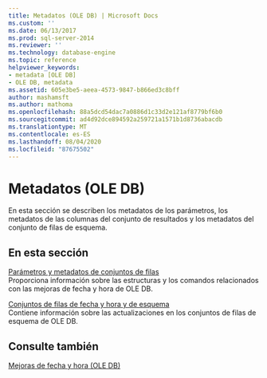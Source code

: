 ```yaml
---
title: Metadatos (OLE DB) | Microsoft Docs
ms.custom: ''
ms.date: 06/13/2017
ms.prod: sql-server-2014
ms.reviewer: ''
ms.technology: database-engine
ms.topic: reference
helpviewer_keywords:
- metadata [OLE DB]
- OLE DB, metadata
ms.assetid: 605e3be5-aeea-4573-9847-b866ed3c8bff
author: mashamsft
ms.author: mathoma
ms.openlocfilehash: 88a5dcd54dac7a0886d1c33d2e121af8779bf6b0
ms.sourcegitcommit: ad4d92dce894592a259721a1571b1d8736abacdb
ms.translationtype: MT
ms.contentlocale: es-ES
ms.lasthandoff: 08/04/2020
ms.locfileid: "87675502"
---
```

# <a name="metadata-ole-db"></a>Metadatos (OLE DB)
  En esta sección se describen los metadatos de los parámetros, los metadatos de las columnas del conjunto de resultados y los metadatos del conjunto de filas de esquema.  
  
## <a name="in-this-section"></a>En esta sección  
 [Parámetros y metadatos de conjuntos de filas](../../relational-databases/native-client-ole-db-date-time/metadata-parameter-and-rowset.md)  
 Proporciona información sobre las estructuras y los comandos relacionados con las mejoras de fecha y hora de OLE DB.  
  
 [Conjuntos de filas de fecha y hora y de esquema](../../relational-databases/native-client-ole-db-date-time/metadata-date-and-time-and-schema-rowsets.md)  
 Contiene información sobre las actualizaciones en los conjuntos de filas de esquema de OLE DB.  
  
## <a name="see-also"></a>Consulte también  
 [Mejoras de fecha y hora &#40;OLE DB&#41;](../../relational-databases/native-client-ole-db-date-time/date-and-time-improvements-ole-db.md)  
  
  
